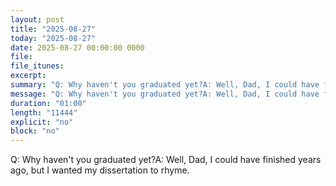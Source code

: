 ```yaml
---
layout: post
title: "2025-08-27"
today: "2025-08-27"
date: 2025-08-27 00:00:00 0000
file:
file_itunes:
excerpt:
summary: "Q: Why haven't you graduated yet?A: Well, Dad, I could have finished years ago, but I wanted my dissertation to rhyme."
message: "Q: Why haven't you graduated yet?A: Well, Dad, I could have finished years ago, but I wanted my dissertation to rhyme."
duration: "01:00"
length: "11444"
explicit: "no"
block: "no"
---
```

Q: Why haven't you graduated yet?A: Well, Dad, I could have finished years ago, but I wanted my dissertation to rhyme.

